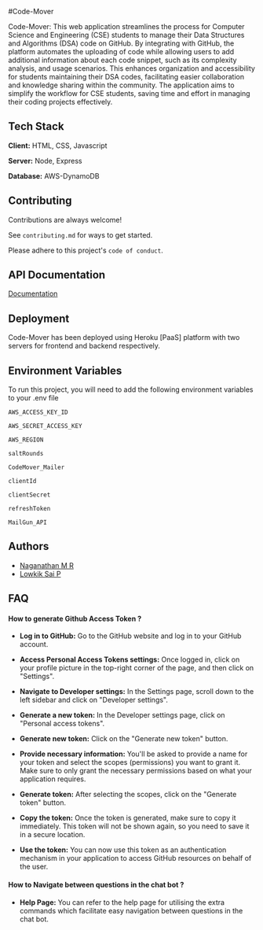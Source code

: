
#Code-Mover


Code-Mover: This web application streamlines the process for Computer Science and Engineering (CSE) students to manage their Data Structures and Algorithms (DSA) code on GitHub. 
By integrating with GitHub, the platform automates the uploading of code while allowing users to add additional information about each code snippet, such as its complexity analysis, 
and usage scenarios. This enhances organization and accessibility for students maintaining their DSA codes, facilitating easier collaboration and knowledge sharing 
within the community. The application aims to simplify the workflow for CSE students, saving time and effort in managing their coding projects effectively.


## Tech Stack

**Client:** HTML, CSS, Javascript

**Server:** Node, Express

**Database:** AWS-DynamoDB


## Contributing

Contributions are always welcome!

See `contributing.md` for ways to get started.

Please adhere to this project's `code of conduct`.


## API Documentation

[Documentation](https://linktodocumentation)


## Deployment

Code-Mover has been deployed using Heroku [PaaS] platform with two servers for frontend and backend respectively.


## Environment Variables

To run this project, you will need to add the following environment variables to your .env file

`AWS_ACCESS_KEY_ID`

`AWS_SECRET_ACCESS_KEY`

`AWS_REGION`

`saltRounds`

`CodeMover_Mailer`

`clientId`

`clientSecret`

`refreshToken`

`MailGun_API`



## Authors

- [Naganathan M R](https://github.com/Naganathan05)
- [Lowkik Sai P](https://github.com/Lowkik-Sai)


## FAQ

#### How to generate Github Access Token ?

* **Log in to GitHub:** Go to the GitHub website and log in to your GitHub account.

* **Access Personal Access Tokens settings:** Once logged in, click on your profile picture in the top-right corner of the page, and then click on "Settings".

* **Navigate to Developer settings:** In the Settings page, scroll down to the left sidebar and click on "Developer settings".

* **Generate a new token:** In the Developer settings page, click on "Personal access tokens".

* **Generate new token:** Click on the "Generate new token" button.

* **Provide necessary information:** You'll be asked to provide a name for your token and select the scopes (permissions) you want to grant it. Make sure to only grant the necessary permissions based on what your application requires.

* **Generate token:** After selecting the scopes, click on the "Generate token" button.

* **Copy the token:** Once the token is generated, make sure to copy it immediately. This token will not be shown again, so you need to save it in a secure location.

* **Use the token:** You can now use this token as an authentication mechanism in your application to access GitHub resources on behalf of the user.

#### How to Navigate between questions in the chat bot ?

* **Help Page:** You can refer to the help page for utilising the extra commands which facilitate easy navigation between questions in the chat bot.

